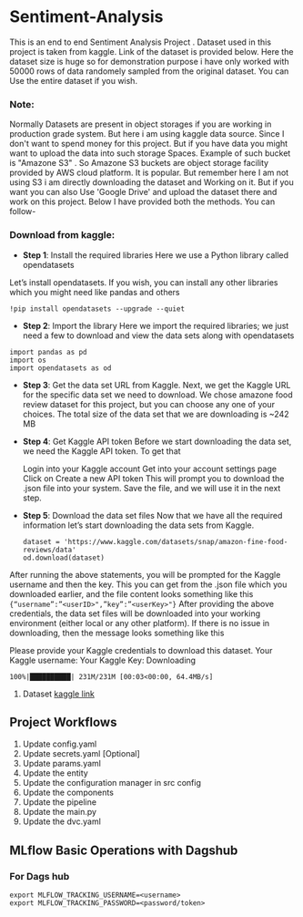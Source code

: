 # Sentiment-Analysis 
This is an end to end Sentiment Analysis Project . Dataset used in this project is taken from kaggle. Link of the dataset is provided below. Here the dataset size is huge so for demonstration purpose i have only worked with 50000 rows of data randomely sampled from the original dataset. You can Use the entire dataset if you wish. 

### Note:
Normally Datasets are present  in object storages if you are working in production grade system. But here i am using kaggle data source. Since I don't want to spend money for this project. But if you have data you might want to upload the data into such storage Spaces. Example of such bucket is "Amazone S3" . So Amazone S3 buckets are object storage facility provided by AWS cloud platform. It is popular. But remember here I am not using S3 i am directly downloading the dataset and Working on it. But if you want you can also Use 'Google Drive' and upload the dataset there and work on this project. Below I have provided both the methods. You can follow-

### Download from kaggle:
- **Step 1**: Install the required libraries 
Here we use a Python library called opendatasets

Let’s install opendatasets. If you wish, you can install any other libraries which you might need like pandas and others

```
!pip install opendatasets --upgrade --quiet
```

- **Step 2**: Import the library
Here we import the required libraries; we just need a few to download and view the data sets along with opendatasets

```
import pandas as pd
import os
import opendatasets as od
```

- **Step 3**: Get the data set URL from Kaggle.
Next, we get the Kaggle URL for the specific data set we need to download. We chose amazone food review dataset for this project, but you can choose any one of your choices. The total size of the data set that we are downloading is ~242 MB

- **Step 4**: Get Kaggle API token
Before we start downloading the data set, we need the Kaggle API token. To get that

    Login into your Kaggle account
    Get into your account settings page
    Click on Create a new API token
    This will prompt you to download the .json file into your system. Save the file, and we will use it in the next step.

- **Step 5**: Download the data set files
Now that we have all the required information let’s start downloading the data sets from Kaggle.
    ```
    dataset = 'https://www.kaggle.com/datasets/snap/amazon-fine-food-reviews/data'
    od.download(dataset)
    ```
After running the above statements, you will be prompted for the Kaggle username and then the key. This you can get from the .json file which you downloaded earlier, and the file content looks something like this
    ```
    {“username”:”<userID>",”key”:”<userKey>"}
    ```
After providing the above credentials, the data set files will be downloaded into your working environment (either local or any other platform). If there is no issue in downloading, then the message looks something like this

Please provide your Kaggle credentials to download this dataset. Your Kaggle username: <userID> Your Kaggle Key: <AccessKey> Downloading <dataset> 

    100%|██████████| 231M/231M [00:03<00:00, 64.4MB/s]


1. Dataset [kaggle link](https://www.kaggle.com/datasets/snap/amazon-fine-food-reviews/data)

## Project Workflows

1. Update config.yaml
2. Update secrets.yaml [Optional]
3. Update params.yaml
4. Update the entity
5. Update the configuration manager in src config
6. Update the components
7. Update the pipeline 
8. Update the main.py
9. Update the dvc.yaml

## MLflow Basic Operations with Dagshub



### For Dags hub
```
export MLFLOW_TRACKING_USERNAME=<username>
export MLFLOW_TRACKING_PASSWORD=<password/token>
```




